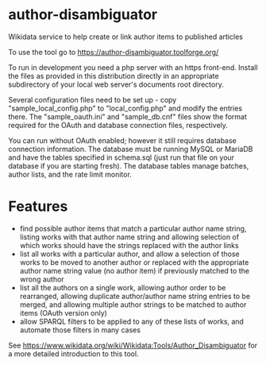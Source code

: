 # author-disambiguator
Wikidata service to help create or link author items to published articles

To use the tool go to https://author-disambiguator.toolforge.org/

To run in development you need a php server with an https front-end.  Install the files as provided in this distribution directly in an appropriate subdirectory of your local web server's documents root directory.

Several configuration files need to be set up - copy "sample_local_config.php" to "local_config.php" and modify the entries there. The "sample_oauth.ini" and "sample_db.cnf" files show the format required for the OAuth and database connection files, respectively.

You can run without OAuth enabled; however it still requires database connection information. The database must be running MySQL or MariaDB and have the tables specified in schema.sql (just run that file on your database if you are starting fresh). The database tables manage batches, author lists, and the rate limit monitor.

# Features

* find possible author items that match a particular author name string, listing works with that author name string and allowing selection of which works should have the strings replaced with the author links
* list all works with a particular author, and allow a selection of those works to be moved to another author or replaced with the appropriate author name string value (no author item) if previously matched to the wrong author
* list all the authors on a single work, allowing author order to be rearranged, allowing duplicate author/author name string entries to be merged, and allowing multiple author strings to be matched to author items (OAuth version only)
* allow SPARQL filters to be applied to any of these lists of works, and automate those filters in many cases

See https://www.wikidata.org/wiki/Wikidata:Tools/Author_Disambiguator for a more detailed introduction to this tool.
